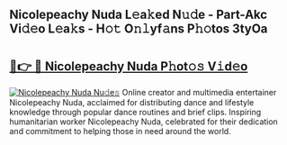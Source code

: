 ## Nicolepeachy Nuda L𝚎a𝚔ed N𝚞𝚍e - Part-Akc Vi𝚍𝚎o L𝚎a𝚔s - H𝚘𝚝 O𝚗𝚕yf𝚊ns P𝚑𝚘tos 3tyOa

# <h2><a href="http://kfae0t.oniu.top/?m=Nicolepeachy+Nuda">🔗👉 🔴 Nicolepeachy Nuda P𝚑ot𝚘𝚜 V𝚒d𝚎o</a></h2>

[![Nicolepeachy Nuda Nu𝚍e𝚜](https://i.imgur.com/0qMVB7G.gif)](http://kfae0t.oniu.top/?m=Nicolepeachy+Nuda)
Online creator and multimedia entertainer Nicolepeachy Nuda, acclaimed for distributing dance and lifestyle knowledge through popular dance routines and brief clips. Inspiring humanitarian worker Nicolepeachy Nuda, celebrated for their dedication and commitment to helping those in need around the world.  

